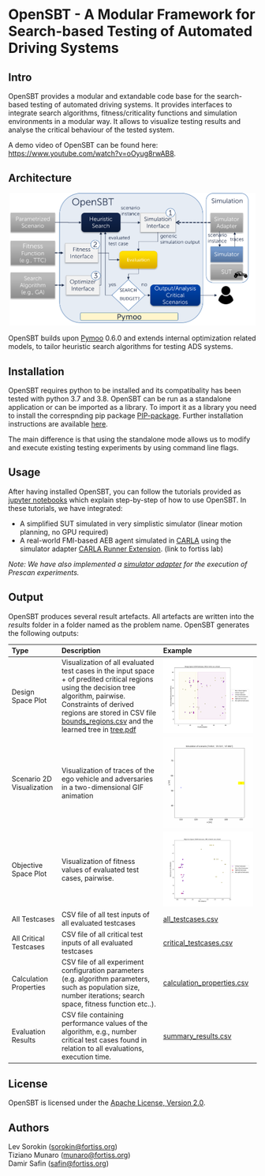 # OpenSBT - A Modular Framework for Search-based Testing of Automated Driving Systems


## Intro

OpenSBT provides a modular and extandable code base for the search-based testing of automated driving systems. It provides interfaces to integrate search algorithms, fitness/criticality functions and simulation environments in a modular way. It allows to visualize testing results and analyse the critical behaviour of the tested system. 

A demo video of OpenSBT can be found here: https://www.youtube.com/watch?v=oOyug8rwAB8.


## Architecture

<p align="center">
<div style="text-align:center"><img src="doc/figures/OpenSBT_architecture.png" width="500"/></div>
</p>

OpenSBT builds upon [Pymoo](https://pymoo.org/) 0.6.0 and extends internal optimization related models, to tailor heuristic search algorithms for testing ADS systems.

## Installation

OpenSBT requires python to be installed and its compatibality has been tested with python 3.7 and 3.8. OpenSBT can be run as a standalone application or can be imported as a library.  To import it as a library you need to install the correspnding pip package [PIP-package](TODO). Further installation instructions are available [here](/doc/jupyter/01_Installation.ipynb).

The main difference is that using the standalone mode allows us to modify and execute existing testing experiments by using command line flags.

## Usage

After having installed OpenSBT, you can follow the tutorials provided as [jupyter notebooks](/doc/jupyter) which explain step-by-step of how to use OpenSBT. In these tutorials, we have integrated:

-  A simplified SUT simulated in very simplistic simulator (linear motion planning, no GPU required) 
-  A real-world FMI-based AEB agent simulated in [CARLA](https://carla.org/) using the simulator adapter [CARLA Runner Extension](https://git.fortiss.org/opensbt/carla-runner). (link to fortiss lab)

_Note: We have also implemented a [simulator adapter](https://git.fortiss.org/opensbt/prescan_runner) for the execution of Prescan experiments._


## Output

OpenSBT produces several result artefacts. All artefacts are written into the *results* folder in a folder named as the problem name. 
OpenSBT generates the following outputs:


| Type | Description | Example | 
|:--------------|:-------------|:--------------|
| Design Space Plot | Visualization of all evaluated test cases in the input space + of predited critical regions using the decision tree algorithm, pairwise. Constraints of derived regions are stored in CSV file [bounds_regions.csv](doc/example/results/single/PedestrianCrossingStartWalk/NSGA2/ex2/classification/bounds_regions.csv) and the learned tree in [tree.pdf](example/results/single/PedestrianCrossingStartWalk/NSGA2/ex2/classification/tree.pdf) | <img src="doc/example/results/single/PedestrianCrossingStartWalk/NSGA2/ex2/design_space/FinalHostSpeed_PedestrianEgoDistanceStartWalk.png" alt="Design Space Plot" width="400"/>  |
| Scenario 2D Visualization | Visualization of traces of the ego vehicle and adversaries in a two-dimensional GIF animation | <img src="doc/example/results/single/PedestrianCrossingStartWalk/NSGA2/ex2/gif/0_trajectory.gif" alt="Scenario Visualization" width="400"/> |
Objective Space Plot | Visualization of fitness values of evaluated test cases, pairwise.   | <img src="doc/example/results/single/PedestrianCrossingStartWalk/NSGA2/ex2/objective_space/Min%20distance_Velocity%20at%20min%20distance.png" alt="Objective Space Plot" width="400"/> |
| All Testcases |  CSV file of all test inputs of all evaluated testcases | [all_testcases.csv](doc/example/results/single/PedestrianCrossingStartWalk/NSGA2/ex2/all_testcases.csv) |
| All Critical Testcases |  CSV file of all critical test inputs of all evaluated testcases | [critical_testcases.csv](doc/example/results/single/PedestrianCrossingStartWalk/NSGA2/ex2/critical_testcases.csv)|
| Calculation Properties |  CSV file of all experiment configuration parameters (e.g. algorithm parameters, such as population size, number iterations; search space, fitness function etc..).  | [calculation_properties.csv](doc/example/results/single/PedestrianCrossingStartWalk/NSGA2/ex2/calculation_properties.csv) |
| Evaluation Results |  CSV file containing performance values of the algorithm, e.g., number critical test cases found in relation to all evaluations, execution time.| [summary_results.csv](doc/example/results/single/PedestrianCrossingStartWalk/NSGA2/ex2/summary_results.csv)|


## License

OpenSBT is licensed under the [Apache License, Version 2.0](LICENSE).

## Authors

Lev Sorokin (sorokin@fortiss.org) \
Tiziano Munaro (munaro@fortiss.org) \
Damir Safin (safin@fortiss.org) 

